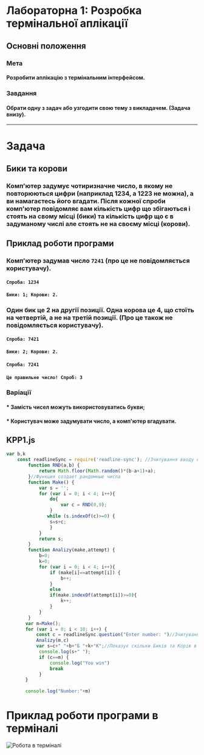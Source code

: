 # Лабораторна 1: Розробка термінальної аплікації
## Основні положення
### Мета
#### Розробити аплікацію з термінальним інтерфейсом.
### Завдання
#### Обрати одну з задач або узгодити свою тему з викладачем. (Задача внизу).
***
# Задачa
## Бики та корови
### Комп'ютер задумує чотиризначне число, в якому не повторюються цифри (наприклад 1234, а 1223 не можна), а ви намагаєтесь його вгадати. Після кожної спроби комп'ютер повідомляє вам кількість цифр що збігаються і стоять на свому місці (бики) та кількість цифр що є в задуманому числі але стоять не на своєму місці (корови).
## Приклад роботи програми
### Комп'ютер задумав число `7241` (про це не повідомляється користувачу).
#### `Спроба: 1234`
#### `Бики: 1; Корови: 2.`
### Один бик це 2 на другії позиції. Одна корова це 4, що стоїть на четвертій, а не на третій позиції. (Про це також не повідомляється користувачу).
#### `Спроба: 7421`
#### `Бики: 2; Корови: 2.`
#### `Спроба: 7241`
#### `Це правильне число! Спроб: 3`
### Варіації
#### * **Замість чисел можуть використовуватись букви;**
#### * **Користувач може задумувати число, а комп'ютер вгадувати.**
## KPP1.js
```js
var b,k
    const readlineSync = require('readline-sync'); //Зчитування вводу користувача
        function RND(a,b) {
            return Math.floor(Math.random()*(b-a+1)+a);
        }//Функция создает рандомные числа
        function Make() {
            var s = '';
            for (var i = 0; i < 4; i++){
                do{
                    var c = RND(0,9);
                }
               while (s.indexOf(c)>=0) {
                s=s+c;
                }
            }
            return s;
        }
        function Analizy(make,attempt) {
            b=0;
            k=0;
            for (var i = 0; i < 4; i++){
                if (make[i]==attempt[i]) {
                    b++;
                }
                else
                if(make.indexOf(attempt[i])>=0){
                    k++;
                }
            }
        }
       var m=Make();
       for (var i = 0; i < 10; i++) {
           const c = readlineSync.question("Enter number: ")//Зчитування вводу користувача
           Analizy(m,c)
           var s=c+" "+b+"Б "+k+"K";//Показує скільки Биків та Корів в заданому числі
            console.log(s+" ");
            if (c==m) {
                console.log("You win")
                break
            }
       }
       
       console.log("Number:"+m)
```
# Приклад роботи програми в терміналі
![Робота в терміналі](https://github.com/skillfi/KPP1/blob/master/KPP1.jpg)
